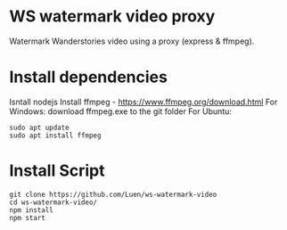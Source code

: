 # WS watermark video proxy
Watermark Wanderstories video using a proxy (express & ffmpeg).

# Install dependencies
Isntall nodejs
Install ffmpeg - https://www.ffmpeg.org/download.html
For Windows: download ffmpeg.exe to the git folder
For Ubuntu:
```
sudo apt update
sudo apt install ffmpeg
```

# Install Script
```
git clone https://github.com/Luen/ws-watermark-video
cd ws-watermark-video/
npm install
npm start
```
